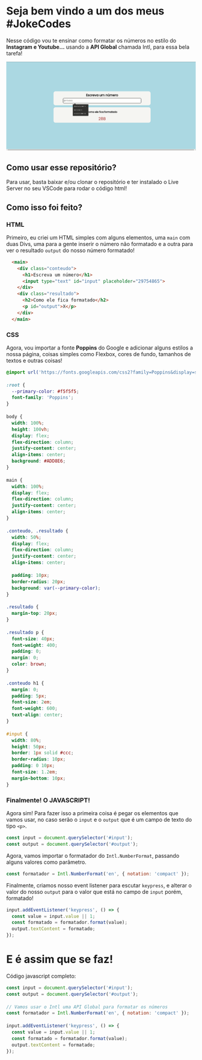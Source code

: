# Seja bem vindo a um dos meus #JokeCodes
Nesse código vou te ensinar como formatar os números no estilo do **Instagram e Youtube...** usando a **API Global** chamada Intl, para essa bela tarefa!

![Numeros](./numeros.gif)

## Como usar esse repositório?
Para usar, basta baixar e/ou clonar o repositório e ter instalado o Live Server no seu VSCode para rodar o código html!

## Como isso foi feito?

### HTML
Primeiro, eu criei um HTML simples com alguns elementos, uma `main` com duas Divs, uma para a gente inserir o número não formatado e a outra para ver o resultado `output` do nosso número formatado!

```html
  <main>
    <div class="conteudo">
      <h1>Escreva um número</h1>
      <input type="text" id="input" placeholder="29754865">
    </div>
    <div class="resultado">
      <h2>Como ele fica formatado</h2>
      <p id="output">X</p>
    </div>
  </main>
```

### CSS
Agora, vou importar a fonte **Poppins** do Google e adicionar alguns estilos a nossa página, coisas simples como Flexbox, cores de fundo, tamanhos de textos e outras coisas!

```css
@import url('https://fonts.googleapis.com/css2?family=Poppins&display=swap');

:root {
  --primary-color: #f5f5f5;
  font-family: 'Poppins';
}

body {
  width: 100%;
  height: 100vh;
  display: flex;
  flex-direction: column;
  justify-content: center;
  align-items: center;
  background: #ADD8E6;
}

main {
  width: 100%;
  display: flex;
  flex-direction: column;
  justify-content: center;
  align-items: center;
}

.conteudo, .resultado {
  width: 50%;
  display: flex;
  flex-direction: column;
  justify-content: center;
  align-items: center;

  padding: 10px;
  border-radius: 20px;
  background: var(--primary-color);
}

.resultado {
  margin-top: 20px;
}

.resultado p {
  font-size: 40px;
  font-weight: 400;
  padding: 0;
  margin: 0;
  color: brown;
}

.conteudo h1 {
  margin: 0;
  padding: 5px;
  font-size: 2em;
  font-weight: 600;
  text-align: center;
}

#input {
  width: 80%;
  height: 50px;
  border: 1px solid #ccc;
  border-radius: 10px;
  padding: 0 10px;
  font-size: 1.2em;
  margin-bottom: 10px;
}
```

### Finalmente! O JAVASCRIPT!
Agora sim! Para fazer isso a primeira coisa é pegar os elementos que vamos usar, no caso serão o `input` e o `output` que é um campo de texto do tipo `<p>`.

```javascript
const input = document.querySelector('#input');
const output = document.querySelector('#output');
```

Agora, vamos importar o formatador do `Intl.NumberFormat`, passando alguns valores como parâmetro.

```javascript
const formatador = Intl.NumberFormat('en', { notation: 'compact' });
```

Finalmente, criamos nosso event listener para escutar `keypress`, e alterar o valor do nosso `output` para o valor que está no campo de `input` porém, formatado!
```javascript
input.addEventListener('keypress', () => {
  const value = input.value || 1;
  const formatado = formatador.format(value);
  output.textContent = formatado;
});
```

# E é assim que se faz!
Código javascript completo:
```javascript
const input = document.querySelector('#input');
const output = document.querySelector('#output');

// Vamos usar o Intl uma API Global para formatar os números
const formatador = Intl.NumberFormat('en', { notation: 'compact' });

input.addEventListener('keypress', () => {
  const value = input.value || 1;
  const formatado = formatador.format(value);
  output.textContent = formatado;
});
```